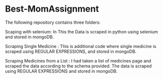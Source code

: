 # Best-MomAssignment

The following repository contains three folders:

Scaping with selenium: In This the Data is scraped in python using selenium and stored in mongoDB.

Scraping Single Medicine : This is additional code where single medicine is scraped using REGULAR EXPRESSIONS, and stored in mongoDB.

Scraping Medicines from a List : I had taken a list of medicines page and scraped the data according to the schema provided. The data is scraped using REGULAR EXPRESSIONS and stored in mongoDB.
